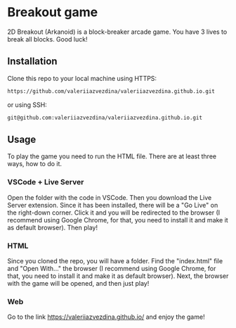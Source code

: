 # Breakout game

2D Breakout (Arkanoid) is a block-breaker arcade game. You have 3 lives to break all blocks. Good luck!

## Installation

Clone this repo to your local machine using HTTPS:

```bash
https://github.com/valeriiazvezdina/valeriiazvezdina.github.io.git
```
or using SSH:
```bash
git@github.com:valeriiazvezdina/valeriiazvezdina.github.io.git
```

## Usage

To play the game you need to run the HTML file. There are at least three ways, how to do it.

### VSCode + Live Server
Open the folder with the code in VSCode. Then you download the Live Server extension. Since it has been installed, there will be a "Go Live" on the right-down corner. Click it and you will be redirected to the browser (I recommend using Google Chrome, for that, you need to install it and make it as default browser). Then play!

### HTML
Since you cloned the repo, you will have a folder. Find the "index.html" file and "Open With..." the browser (I recommend using Google Chrome, for that, you need to install it and make it as default browser). Next, the browser with the game will be opened, and then just play!

### Web
Go to the link https://valeriiazvezdina.github.io/ and enjoy the game!
